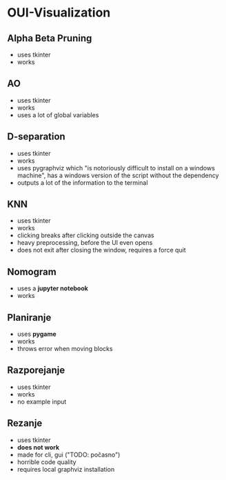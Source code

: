 # OUI-Visualization

## Alpha Beta Pruning
- uses tkinter
- works

## AO
- uses tkinter
- works
- uses a lot of global variables

## D-separation
- uses tkinter
- works
- uses pygraphviz which "is notoriously difficult to install on a windows machine", has a windows version of the script without the dependency
- outputs a lot of the information to the terminal

## KNN
- uses tkinter
- works
- clicking breaks after clicking outside the canvas
- heavy preprocessing, before the UI even opens
- does not exit after closing the window, requires a force quit

## Nomogram
- uses a **jupyter notebook**
- works

## Planiranje
- uses **pygame**
- works
- throws error when moving blocks

## Razporejanje
- uses tkinter
- works
- no example input

## Rezanje
- uses tkinter
- **does not work**
- made for cli, gui ("TODO: počasno")
- horrible code quality
- requires local graphviz installation
